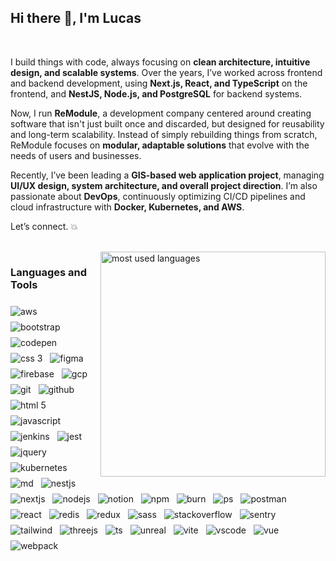 
## Hi there 👋, I'm Lucas

<br/>

I build things with code, always focusing on **clean architecture, intuitive design, and scalable systems**. Over the years, I’ve worked across frontend and backend development, using **Next.js, React, and TypeScript** on the frontend, and **NestJS, Node.js, and PostgreSQL** for backend systems.  

Now, I run **ReModule**, a development company centered around creating software that isn't just built once and discarded, but designed for reusability and long-term scalability. Instead of simply rebuilding things from scratch, ReModule focuses on **modular, adaptable solutions** that evolve with the needs of users and businesses.  

Recently, I’ve been leading a **GIS-based web application project**, managing **UI/UX design, system architecture, and overall project direction**. I’m also passionate about **DevOps**, continuously optimizing CI/CD pipelines and cloud infrastructure with **Docker, Kubernetes, and AWS**.  

Let’s connect. 💥

<br/>

<img align="right" src="https://github-readme-stats.vercel.app/api/top-langs/?username=JungHoonGhae&theme=dark&show_icons=false&hide_border=true&layout=compact&hide_title=true&bg_color=00000000" alt="most used languages" width="360px" style="margin-bottom: 8px" />


### Languages and Tools
<div>
  <img style="margin: 8px 8px 0 0" src="https://skillicons.dev/icons?i=aws" alt="aws"/>
  <img style="margin: 8px 8px 0 0" src="https://skillicons.dev/icons?i=bootstrap" alt="bootstrap"/>
  <img style="margin: 8px 8px 0 0" src="https://skillicons.dev/icons?i=codepen" alt="codepen"/>
  <img style="margin: 8px 8px 0 0" src="https://skillicons.dev/icons?i=css" alt="css 3"/>
  <img style="margin: 8px 8px 0 0" src="https://skillicons.dev/icons?i=figma" alt="figma"/>
  <img style="margin: 8px 8px 0 0" src="https://skillicons.dev/icons?i=firebase" alt="firebase"/>
  <img style="margin: 8px 8px 0 0" src="https://skillicons.dev/icons?i=gcp" alt="gcp"/>
  <img style="margin: 8px 8px 0 0" src="https://skillicons.dev/icons?i=git" alt="git"/>
  <img style="margin: 8px 8px 0 0" src="https://skillicons.dev/icons?i=github" alt="github"/>
  <img style="margin: 8px 8px 0 0" src="https://skillicons.dev/icons?i=html" alt="html 5"/>
  <img style="margin: 8px 8px 0 0" src="https://skillicons.dev/icons?i=js" alt="javascript"/>
  <img style="margin: 8px 8px 0 0" src="https://skillicons.dev/icons?i=jenkins" alt="jenkins"/>
  <img style="margin: 8px 8px 0 0" src="https://skillicons.dev/icons?i=jest" alt="jest"/>
  <img style="margin: 8px 8px 0 0" src="https://skillicons.dev/icons?i=jquery" alt="jquery"/>
  <img style="margin: 8px 8px 0 0" src="https://skillicons.dev/icons?i=kubernetes" alt="kubernetes"/>
  <img style="margin: 8px 8px 0 0" src="https://skillicons.dev/icons?i=md" alt="md"/>
  <img style="margin: 8px 8px 0 0" src="https://skillicons.dev/icons?i=nestjs" alt="nestjs"/>
  <img style="margin: 8px 8px 0 0" src="https://skillicons.dev/icons?i=nextjs" alt="nextjs"/>
  <img style="margin: 8px 8px 0 0" src="https://skillicons.dev/icons?i=nodejs" alt="nodejs"/>
  <img style="margin: 8px 8px 0 0" src="https://skillicons.dev/icons?i=notion" alt="notion"/>
  <img style="margin: 8px 8px 0 0" src="https://skillicons.dev/icons?i=npm" alt="npm"/>
  <img style="margin: 8px 8px 0 0" src="https://skillicons.dev/icons?i=burn" alt="burn"/>
  <img style="margin: 8px 8px 0 0" src="https://skillicons.dev/icons?i=ps" alt="ps"/>
  <img style="margin: 8px 8px 0 0" src="https://skillicons.dev/icons?i=postman" alt="postman"/>
  <img style="margin: 8px 8px 0 0" src="https://skillicons.dev/icons?i=react" alt="react"/>
  <img style="margin: 8px 8px 0 0" src="https://skillicons.dev/icons?i=redis" alt="redis"/>
  <img style="margin: 8px 8px 0 0" src="https://skillicons.dev/icons?i=redux" alt="redux"/>
  <img style="margin: 8px 8px 0 0" src="https://skillicons.dev/icons?i=sass" alt="sass"/>
  <img style="margin: 8px 8px 0 0" src="https://skillicons.dev/icons?i=stackoverflow" alt="stackoverflow"/>
  <img style="margin: 8px 8px 0 0" src="https://skillicons.dev/icons?i=sentry" alt="sentry"/>
  <img style="margin: 8px 8px 0 0" src="https://skillicons.dev/icons?i=tailwind" alt="tailwind"/>
  <img style="margin: 8px 8px 0 0" src="https://skillicons.dev/icons?i=threejs" alt="threejs"/>
  <img style="margin: 8px 8px 0 0" src="https://skillicons.dev/icons?i=ts" alt="ts"/>
  <img style="margin: 8px 8px 0 0" src="https://skillicons.dev/icons?i=unreal" alt="unreal"/>
  <img style="margin: 8px 8px 0 0" src="https://skillicons.dev/icons?i=vite" alt="vite"/>
  <img style="margin: 8px 8px 0 0" src="https://skillicons.dev/icons?i=vscode" alt="vscode"/>
  <img style="margin: 8px 8px 0 0" src="https://skillicons.dev/icons?i=vue" alt="vue"/>
  <img style="margin: 8px 8px 0 0" src="https://skillicons.dev/icons?i=webpack" alt="webpack"/>
</div>
